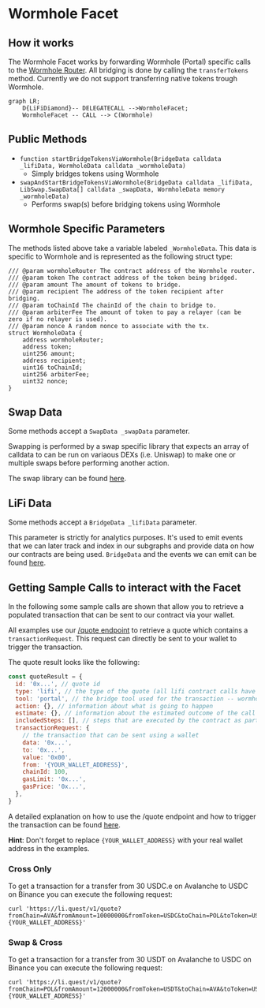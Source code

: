 # Wormhole Facet

## How it works

The Wormhole Facet works by forwarding Wormhole (Portal) specific calls to the [Wormhole Router](https://etherscan.io/address/0x98f3c9e6E3fAce36bAAd05FE09d375Ef1464288B). All bridging is done by calling the `transferTokens` method. Currently we do not support transferring native tokens trough Wormhole. 

```mermaid
graph LR;
    D{LiFiDiamond}-- DELEGATECALL -->WormholeFacet;
    WormholeFacet -- CALL --> C(Wormhole)
```

## Public Methods

- `function startBridgeTokensViaWormhole(BridgeData calldata _lifiData, WormholeData calldata _wormholeData)`
  - Simply bridges tokens using Wormhole
- `swapAndStartBridgeTokensViaWormhole(BridgeData calldata _lifiData, LibSwap.SwapData[] calldata _swapData, WormholeData memory _wormholeData)`
  - Performs swap(s) before bridging tokens using Wormhole

## Wormhole Specific Parameters

The methods listed above take a variable labeled `_WormholeData`. This data is specific to Wormhole and is represented as the following struct type:

```solidity
/// @param wormholeRouter The contract address of the Wormhole router.
/// @param token The contract address of the token being bridged.
/// @param amount The amount of tokens to bridge.
/// @param recipient The address of the token recipient after bridging.
/// @param toChainId The chainId of the chain to bridge to.
/// @param arbiterFee The amount of token to pay a relayer (can be zero if no relayer is used).
/// @param nonce A random nonce to associate with the tx.
struct WormholeData {
    address wormholeRouter;
    address token;
    uint256 amount;
    address recipient;
    uint16 toChainId;
    uint256 arbiterFee;
    uint32 nonce;
}

```

## Swap Data

Some methods accept a `SwapData _swapData` parameter.

Swapping is performed by a swap specific library that expects an array of calldata to can be run on variaous DEXs (i.e. Uniswap) to make one or multiple swaps before performing another action.

The swap library can be found [here](../src/Libraries/LibSwap.sol).

## LiFi Data

Some methods accept a `BridgeData _lifiData` parameter.

This parameter is strictly for analytics purposes. It's used to emit events that we can later track and index in our subgraphs and provide data on how our contracts are being used. `BridgeData` and the events we can emit can be found [here](../src/Interfaces/ILiFi.sol).

## Getting Sample Calls to interact with the Facet

In the following some sample calls are shown that allow you to retrieve a populated transaction that can be sent to our contract via your wallet.

All examples use our [/quote endpoint](https://apidocs.li.fi/reference/get_quote) to retrieve a quote which contains a `transactionRequest`. This request can directly be sent to your wallet to trigger the transaction.

The quote result looks like the following:

```javascript
const quoteResult = {
  id: '0x...', // quote id
  type: 'lifi', // the type of the quote (all lifi contract calls have the type "lifi")
  tool: 'portal', // the bridge tool used for the transaction -- wormhole is the prototol, Portal is the actual bridge.
  action: {}, // information about what is going to happen
  estimate: {}, // information about the estimated outcome of the call
  includedSteps: [], // steps that are executed by the contract as part of this transaction, e.g. a swap step and a cross step
  transactionRequest: {
    // the transaction that can be sent using a wallet
    data: '0x...',
    to: '0x...',
    value: '0x00',
    from: '{YOUR_WALLET_ADDRESS}',
    chainId: 100,
    gasLimit: '0x...',
    gasPrice: '0x...',
  },
}
```

A detailed explanation on how to use the /quote endpoint and how to trigger the transaction can be found [here](https://docs.li.fi/products/more-integration-options/li.fi-api/transferring-tokens-example).

**Hint**: Don't forget to replace `{YOUR_WALLET_ADDRESS}` with your real wallet address in the examples.

### Cross Only

To get a transaction for a transfer from 30 USDC.e on Avalanche to USDC on Binance you can execute the following request:

```shell
curl 'https://li.quest/v1/quote?fromChain=AVA&fromAmount=10000000&fromToken=USDC&toChain=POL&toToken=USDC&slippage=0.03&allowBridges=portal&fromAddress={YOUR_WALLET_ADDRESS}'
```

### Swap & Cross

To get a transaction for a transfer from 30 USDT on Avalanche to USDC on Binance you can execute the following request:

```shell
curl 'https://li.quest/v1/quote?fromChain=POL&fromAmount=12000000&fromToken=USDT&toChain=AVA&toToken=USDC&slippage=0.03&allowBridges=portal&fromAddress={YOUR_WALLET_ADDRESS}'
```

